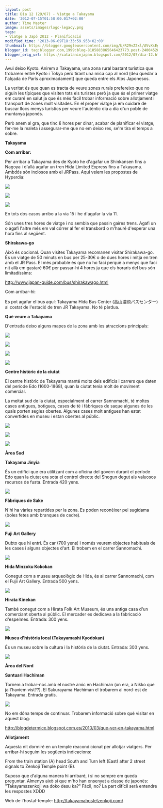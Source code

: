 ```yaml
---
layout: post
title: Dia 12 (29/07) - Viatge a Takayama
date: '2012-07-15T01:58:00.017+02:00'
author: Time Master
image: assets/images/logo-legacy.png
tags:
- Viatge a Japó 2012 - Planificació
modified_time: '2013-06-09T18:33:59.953+02:00'
thumbnail: https://blogger.googleusercontent.com/img/b/R29vZ2xl/AVvXsEg0hXfUyOfwI1uiinIcr9-a2l0mGN7BvYepv2-XgIThLl6Xh8jEt-14CaGaWiF1QI6gsYtZpcsimBNkobcZHNSjIjgh9S2QOHwZiVhccjkuA9GI0e90XbuHwaB3a_x5sxWowPhP3faKKrM/s72-c/horaris_kyototakayama2.jpg
blogger_id: tag:blogger.com,1999:blog-8185883865646423773.post-2400452882456905675
blogger_orig_url: https://catalaninjapan.blogspot.com/2012/07/dia-12.html
---
```


Avui deixo Kyoto. Anirem a Takayama, una zona rural bastant turística que trobarem entre Kyoto i Tokyo però tirant una mica cap al nord (deu quedar a l'alçada de París aproximadament) que queda entre els Alps Japonesos.  

  

La veritat és que quan es tracta de veure zones rurals prefereixo que no siguin les típiques que visiten tots els turistes però ja que és el primer viatge em curaré en salut ja que és més fàcil trobar informació sobre allotjament i transport de zones molt visitades. En el proper viatge ja em cuidaré de buscar llocs menys turístics per veure l'autèntic dia a dia d'un poble de muntanya japonès.  

  

Però anem al gra, que tinc 8 hores per dinar, acabar de planificar el viatge, fer-me la maleta i assegurar-me que no em deixo res, se'm tira el temps a sobre.  

  

  

**Takayama**  

  

**Com arribar:**  

Per arribar a Takayama des de Kyoto he d'agafar un Shinkansen fins a Nagoya i d'allà agafar un tren Hida Limited Express fins a Takayama. Ambdós són inclosos amb el JRPass. Aquí veiem les propostes de Hyperdia:  

  


[![](https://blogger.googleusercontent.com/img/b/R29vZ2xl/AVvXsEg0hXfUyOfwI1uiinIcr9-a2l0mGN7BvYepv2-XgIThLl6Xh8jEt-14CaGaWiF1QI6gsYtZpcsimBNkobcZHNSjIjgh9S2QOHwZiVhccjkuA9GI0e90XbuHwaB3a_x5sxWowPhP3faKKrM/s320/horaris_kyototakayama2.jpg)](https://blogger.googleusercontent.com/img/b/R29vZ2xl/AVvXsEg0hXfUyOfwI1uiinIcr9-a2l0mGN7BvYepv2-XgIThLl6Xh8jEt-14CaGaWiF1QI6gsYtZpcsimBNkobcZHNSjIjgh9S2QOHwZiVhccjkuA9GI0e90XbuHwaB3a_x5sxWowPhP3faKKrM/s1600/horaris_kyototakayama2.jpg)
  


[![](https://blogger.googleusercontent.com/img/b/R29vZ2xl/AVvXsEhI5rXN8dTU-Igxgnmtzw8-gZ3aVqg4oC_8MEfci8THeoffQBVcvO-H-6LnmP2x6if2W7a6LOfgkEMtjBeY08-FitxBPLzqIeqCk7YU9aef-NNSDp-HjuX8bC2x_lAugyl_prgK8aHU_5E/s320/horaris_kyototakayama.jpg)](https://blogger.googleusercontent.com/img/b/R29vZ2xl/AVvXsEhI5rXN8dTU-Igxgnmtzw8-gZ3aVqg4oC_8MEfci8THeoffQBVcvO-H-6LnmP2x6if2W7a6LOfgkEMtjBeY08-FitxBPLzqIeqCk7YU9aef-NNSDp-HjuX8bC2x_lAugyl_prgK8aHU_5E/s1600/horaris_kyototakayama.jpg)

  


[![](https://blogger.googleusercontent.com/img/b/R29vZ2xl/AVvXsEjotOBRHoDj6YRD-guC1l1pP5KhIm3eHs0o6KBoOk9dfEHHCFjJ0HADgrZYq03dbQTjd-kyWu_8UYxulC2dHdfgxwAjzcJEerWPY4K7ysId9zpHbmJR_Q887pHicwXo6fYWhs5NjSwo6bg/s320/mapa_tren.gif)](https://blogger.googleusercontent.com/img/b/R29vZ2xl/AVvXsEjotOBRHoDj6YRD-guC1l1pP5KhIm3eHs0o6KBoOk9dfEHHCFjJ0HADgrZYq03dbQTjd-kyWu_8UYxulC2dHdfgxwAjzcJEerWPY4K7ysId9zpHbmJR_Q887pHicwXo6fYWhs5NjSwo6bg/s1600/mapa_tren.gif)
  

  

En tots dos casos arribo a la via 15 i he d'agafar la via 11.  

  

Són unes tres hores de viatge i no sembla que passin gaires trens. Agafi un o agafi l'altre més em val córrer al fer el transbord o m'hauré d'esperar una hora fins al següent.  

  

  

  

**Shirakawa-go**  

Això és opcional. Quan visites Takayama recomanen visitar Shirakawa-go. És un viatge de 50 minuts en bus per 25-30€ o de dues hores i mitja en tren amb el JR Pass. El més probable és que no ho faci perquè a menys que faci nit allà em gastaré 60€ per passar-hi 4 hores ja que els horaris del bus són limitadíssims:  

http://www.japan-guide.com/bus/shirakawago.html  

  

Com arribar-hi:  

Es pot agafar el bus aquí: Takayama Hida Bus Center (高山濃飛バスセンター) al costat de l'estació de tren JR Takayama. No té pèrdua.  

  
  

  
  

  

**Què veure a Takayama**  

D'entrada deixo alguns mapes de la zona amb les atraccions principals:  

  

  
  


[![](https://blogger.googleusercontent.com/img/b/R29vZ2xl/AVvXsEjQLuOM9Ly8MHEqCqZMy23r83lQh4GTPFk6-gNdB0jJf_D37dLAqmwwGazPhnSLF57A-wocE7vHfjiFB36Be000bup9Kj0maBz-hELBlCsLjkPyLY__4Jt6hDyHznYqALgGfH2wRFpHtX4/s320/mapa.gif)](https://blogger.googleusercontent.com/img/b/R29vZ2xl/AVvXsEjQLuOM9Ly8MHEqCqZMy23r83lQh4GTPFk6-gNdB0jJf_D37dLAqmwwGazPhnSLF57A-wocE7vHfjiFB36Be000bup9Kj0maBz-hELBlCsLjkPyLY__4Jt6hDyHznYqALgGfH2wRFpHtX4/s1600/mapa.gif)
  


[![](https://blogger.googleusercontent.com/img/b/R29vZ2xl/AVvXsEjFdg99YlGSAdSrQRT27SngOBWGYs3TvPDgoW6pSuHlwNUJoyrgOLI7Mw2iCkJOpoNPA4f151eMkmhu28aTCZj33GzdztoxRYaqDzXuWrLmys2PrS-J2kF0HTHNIPcAK2qCnoxLwtjfTGA/s320/mapa2.gif)](https://blogger.googleusercontent.com/img/b/R29vZ2xl/AVvXsEjFdg99YlGSAdSrQRT27SngOBWGYs3TvPDgoW6pSuHlwNUJoyrgOLI7Mw2iCkJOpoNPA4f151eMkmhu28aTCZj33GzdztoxRYaqDzXuWrLmys2PrS-J2kF0HTHNIPcAK2qCnoxLwtjfTGA/s1600/mapa2.gif)
  

  
  


[![](https://blogger.googleusercontent.com/img/b/R29vZ2xl/AVvXsEgcnbykNDoIxP_Ro1kIhHm-fzN3ICltMbpQvbwGtGfo7TA2unt4wcC9bK_BfdDvx1Xc2Ea2TPLl-f9rALPMnLspWb3xo6Q3f8Yli2fgGqwZHKZByX1id4snGCRsqPG6dpu2SAX5hH2P1Rs/s320/queveureatakayama.gif)](https://blogger.googleusercontent.com/img/b/R29vZ2xl/AVvXsEgcnbykNDoIxP_Ro1kIhHm-fzN3ICltMbpQvbwGtGfo7TA2unt4wcC9bK_BfdDvx1Xc2Ea2TPLl-f9rALPMnLspWb3xo6Q3f8Yli2fgGqwZHKZByX1id4snGCRsqPG6dpu2SAX5hH2P1Rs/s1600/queveureatakayama.gif)
  


[![](https://blogger.googleusercontent.com/img/b/R29vZ2xl/AVvXsEjv9hSpHjcQU0QrCgoTTUZUEnPhMQVJ3sg-CgHJOOuvAjlps8SRFU8nrn-plA46wONHsPGglhnORjuCraiTvpMuLnNYodCZsDwtEWlOfTmwdfOqg2nTGIsAHgx98BNA9FhPNO-oQZHXrtg/s320/queveureatakayama2.gif)](https://blogger.googleusercontent.com/img/b/R29vZ2xl/AVvXsEjv9hSpHjcQU0QrCgoTTUZUEnPhMQVJ3sg-CgHJOOuvAjlps8SRFU8nrn-plA46wONHsPGglhnORjuCraiTvpMuLnNYodCZsDwtEWlOfTmwdfOqg2nTGIsAHgx98BNA9FhPNO-oQZHXrtg/s1600/queveureatakayama2.gif)
  
  

**Centre històric de la ciutat**  

  

El centre històric de Takayama manté molts dels edificis i carrers que daten del període Edo (1600-1868), quan la ciutat tenia molt de moviment comercial.  

  

La meitat sud de la ciutat, especialment el carrer Sannomachi, té moltes cases antigues, botigues, cases de tè i fàbriques de saque algunes de les quals porten segles obertes. Algunes cases molt antigues han estat convertides en museu i estan obertes al públic.  

  

  


[![](https://blogger.googleusercontent.com/img/b/R29vZ2xl/AVvXsEhjNT441OIpanyA5mk2RaFpC_rDJKc2rpJf0lFhp5RhRQW1DjW3ptPCrDIDdGKtAtBgWF9qwZkLfRSXaZjdkGAvQH_T5L_9nXVM40EYMTbOnym__dSuqcbu77eTZV_6bf8JH3AVk0EhvRs/s320/5903_21.jpg)](https://blogger.googleusercontent.com/img/b/R29vZ2xl/AVvXsEhjNT441OIpanyA5mk2RaFpC_rDJKc2rpJf0lFhp5RhRQW1DjW3ptPCrDIDdGKtAtBgWF9qwZkLfRSXaZjdkGAvQH_T5L_9nXVM40EYMTbOnym__dSuqcbu77eTZV_6bf8JH3AVk0EhvRs/s1600/5903_21.jpg)
  


[![](https://blogger.googleusercontent.com/img/b/R29vZ2xl/AVvXsEjDpuw-Ypu_YFRFNrqL9k8SI9XOcBkvf2-VZyl1rqz5qAtqTtZk-eYOtJfygLJxOH8ZMUtwIB4_xeepT7R0pONZyhfpxv4O3guYRI6cTRYqiS6YmcUxyZYjStRc7MTpqZStenfgM_eDmAs/s1600/5903_22.jpg)](https://blogger.googleusercontent.com/img/b/R29vZ2xl/AVvXsEjDpuw-Ypu_YFRFNrqL9k8SI9XOcBkvf2-VZyl1rqz5qAtqTtZk-eYOtJfygLJxOH8ZMUtwIB4_xeepT7R0pONZyhfpxv4O3guYRI6cTRYqiS6YmcUxyZYjStRc7MTpqZStenfgM_eDmAs/s1600/5903_22.jpg)
  


[![](https://blogger.googleusercontent.com/img/b/R29vZ2xl/AVvXsEhb3Lr6YFmYO-G13JjHfFJ6ZCbL4br86vgdNpJxwBG2aOSldRXAmRiSTfp_YjNtkH3qg9_3FmvF11dfRHixZ4T8DwGvu5M2Q1YlNbF1mF9NYosil1e3vCx60NzhdxC3mfJF6G9xWl3rxp4/s1600/5903_23.jpg)](https://blogger.googleusercontent.com/img/b/R29vZ2xl/AVvXsEhb3Lr6YFmYO-G13JjHfFJ6ZCbL4br86vgdNpJxwBG2aOSldRXAmRiSTfp_YjNtkH3qg9_3FmvF11dfRHixZ4T8DwGvu5M2Q1YlNbF1mF9NYosil1e3vCx60NzhdxC3mfJF6G9xWl3rxp4/s1600/5903_23.jpg)
  

  

**Àrea Sud**  

  

**Takayama Jinyia**  

És un edifici que era utilitzant com a oficina del govern durant el període Edo quan la ciutat era sota el control directe del Shogun degut als valuosos recursos de fusta. Entrada 420 yens.  

  


[![](https://blogger.googleusercontent.com/img/b/R29vZ2xl/AVvXsEi0QBOXS8dUkORdQIABwi-U3JzL_-_kSQSWJy6VhqN-0DHxp1ooCRWpnXkiRxO4mWOm70xcSPAqy-YYPJbLAEMohqZMciyjZXWmGsIjan0OYTa1oIUpk6pVREtD7g1Z7PkuutHqJhY94vY/s1600/5903_06.jpg)](https://blogger.googleusercontent.com/img/b/R29vZ2xl/AVvXsEi0QBOXS8dUkORdQIABwi-U3JzL_-_kSQSWJy6VhqN-0DHxp1ooCRWpnXkiRxO4mWOm70xcSPAqy-YYPJbLAEMohqZMciyjZXWmGsIjan0OYTa1oIUpk6pVREtD7g1Z7PkuutHqJhY94vY/s1600/5903_06.jpg)
  

  

**Fàbriques de Sake**  

N'hi ha vàries repartides per la zona. Es poden reconèixer pel sugidama (boles fetes amb branques de cedre).  

  


[![](https://blogger.googleusercontent.com/img/b/R29vZ2xl/AVvXsEiMshBulzzZDfHbywgawgUksZ79IXN5xWfVVKXe-VkHvV5E-k2377hjFeorAhtS3hiOWrb6HDSW6tEuoBOC0gz0Ra24NYPM9G-EVYPfjFB9s5ovIgJWDojn87LkzXzT4P_PEpq4LEhpZKA/s1600/5903_01.jpg)](https://blogger.googleusercontent.com/img/b/R29vZ2xl/AVvXsEiMshBulzzZDfHbywgawgUksZ79IXN5xWfVVKXe-VkHvV5E-k2377hjFeorAhtS3hiOWrb6HDSW6tEuoBOC0gz0Ra24NYPM9G-EVYPfjFB9s5ovIgJWDojn87LkzXzT4P_PEpq4LEhpZKA/s1600/5903_01.jpg)

  


**Fuji Art Gallery**

Dubto que hi entri. És car (700 yens) i només veurem objectes habituals de les cases i alguns objectes d'art. El trobem en el carrer Sannomachi.

  


[![](https://blogger.googleusercontent.com/img/b/R29vZ2xl/AVvXsEgIkulU1-DWP2982DqbMqxtnsoYlzJXCmlVoW_8U9mM7nxU6O1cO966bbDPPEGL-4Ag8SstUMfnJV8rG-xS5VgUZhWHQQKF9pvYOByS1rYauGUCcd7hd4luNBO5m-2Lw8nD5bmCKsQzJNw/s1600/5903_02.jpg)](https://blogger.googleusercontent.com/img/b/R29vZ2xl/AVvXsEgIkulU1-DWP2982DqbMqxtnsoYlzJXCmlVoW_8U9mM7nxU6O1cO966bbDPPEGL-4Ag8SstUMfnJV8rG-xS5VgUZhWHQQKF9pvYOByS1rYauGUCcd7hd4luNBO5m-2Lw8nD5bmCKsQzJNw/s1600/5903_02.jpg)

  


**Hida Minzoku Kokokan**

Conegut com a museu arqueològic de Hida, és al carrer Sannomachi, com el Fujii Art Gallery. Entrada 500 yens.

  


[![](https://blogger.googleusercontent.com/img/b/R29vZ2xl/AVvXsEiJVqnZwrvS4blPhI1bdvCJ38T7uqYpg0-gFO3F2hIhnoN-ok5xTmSgXPrdzdh2cLlBPt7hno_0yskzMDbhaPp3HRiYnPGpqFuc294IB8ENaflYI3hWY4HKYLHqiTPVqY88W-ZzEZ-x3VM/s1600/5903_03.jpg)](https://blogger.googleusercontent.com/img/b/R29vZ2xl/AVvXsEiJVqnZwrvS4blPhI1bdvCJ38T7uqYpg0-gFO3F2hIhnoN-ok5xTmSgXPrdzdh2cLlBPt7hno_0yskzMDbhaPp3HRiYnPGpqFuc294IB8ENaflYI3hWY4HKYLHqiTPVqY88W-ZzEZ-x3VM/s1600/5903_03.jpg)
  

**Hirata Kinekan**  

També conegut com a Hirata Folk Art Museum, és una antiga casa d'un comerciant oberta al públic. El mercader es dedicava a la fabricació d'espelmes. Entrada: 300 yens.  

  


[![](https://blogger.googleusercontent.com/img/b/R29vZ2xl/AVvXsEgQGFiYfSXKUI3ox4btC8ue2cmr_ccA8awV6KsDpc9hF0Aqg35YAYuyqfE0l6OhhuKBVC3786wSir4PerY31BmXb-PCOc3KeV94tnwuROFEsapWQaLwDdcyoe8HP0MgTXGVE5sLeRSxeoI/s1600/5903_04.jpg)](https://blogger.googleusercontent.com/img/b/R29vZ2xl/AVvXsEgQGFiYfSXKUI3ox4btC8ue2cmr_ccA8awV6KsDpc9hF0Aqg35YAYuyqfE0l6OhhuKBVC3786wSir4PerY31BmXb-PCOc3KeV94tnwuROFEsapWQaLwDdcyoe8HP0MgTXGVE5sLeRSxeoI/s1600/5903_04.jpg)
  

**Museu d'història local (Takayamashi Kyodokan)**  

És un museu sobre la cultura i la història de la ciutat. Entrada: 300 yens.  

  


[![](https://blogger.googleusercontent.com/img/b/R29vZ2xl/AVvXsEjJxzC9tCLVRgoT_HPzoW5wqdnioZYjozIXZG0jOPl12Men_cNVGrfBwGiexOdI5-9x9zASwV3ZzmR4B6XY6jntlL9OROmS8LVxE9M0lNbk6GeCRWyGCBtDZGY2G8vHIzOrE-WOk9AixZk/s1600/5903_07.jpg)](https://blogger.googleusercontent.com/img/b/R29vZ2xl/AVvXsEjJxzC9tCLVRgoT_HPzoW5wqdnioZYjozIXZG0jOPl12Men_cNVGrfBwGiexOdI5-9x9zASwV3ZzmR4B6XY6jntlL9OROmS8LVxE9M0lNbk6GeCRWyGCBtDZGY2G8vHIzOrE-WOk9AixZk/s1600/5903_07.jpg)
  

  

**Àrea del Nord**  

  

**Santuari Hachiman**  

Tornem a trobar-nos amb el nostre amic en Hachiman (on era, a Nikko que ja l'haviem vist??). El Sakurayama Hachiman el trobarem al nord-est de Takayama. Entrada gratis.  

  
  


[![](https://blogger.googleusercontent.com/img/b/R29vZ2xl/AVvXsEhA96uVJqn-FRorekQE2N9UkTYPUWVFAy779AOBoijS10Vy1-uCWPPwi-E3BRq4eGB8IJaYnIHvLwQelasQ2Ho-lXy6Z8aeMRWmdTOPcHpFA0CCtHEF9vJeqiVfZNw8d7QlCdQSVpFXUyQ/s1600/5903_08.jpg)](https://blogger.googleusercontent.com/img/b/R29vZ2xl/AVvXsEhA96uVJqn-FRorekQE2N9UkTYPUWVFAy779AOBoijS10Vy1-uCWPPwi-E3BRq4eGB8IJaYnIHvLwQelasQ2Ho-lXy6Z8aeMRWmdTOPcHpFA0CCtHEF9vJeqiVfZNw8d7QlCdQSVpFXUyQ/s1600/5903_08.jpg)
  
  

  
  

  
  

  

No em dóna temps de continuar. Trobarem informació sobre què visitar en aquest blog:  

http://blogdetermico.blogspot.com.es/2010/03/que-ver-en-takayama.html  

  

  

  

**Allotjament**  

  

Aquesta nit dormiré en un temple reacondicionat per allotjar viatgers. Per arribar-hi seguim les següents indicacions:  

  

From the train station (A) head South and Turn left (East) after 2 street signals to Zenkoji Temple point (B).
  

  

Suposo que d'alguna manera hi arribaré, i si no sempre em queda preguntar. Almenys això si que m'ho han ensenyat a classe de japonès: "Takayamazenkoji wa doko desu ka?" Fàcil, no? La part difícil serà entendre les respostes XDDD  

  

Web de l'hostal-temple: <http://takayamahostelzenkoji.com/>